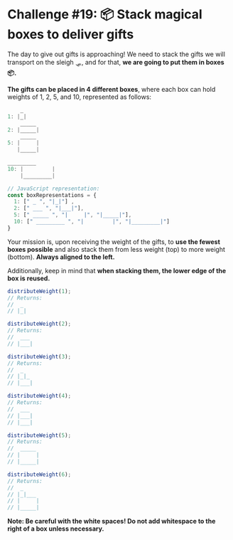 # Challenge #19: 📦 Stack magical boxes to deliver gifts

The day to give out gifts is approaching! We need to stack the gifts we will transport on the sleigh 🛷, and for that, **we are going to put them in boxes 📦.**

**The gifts can be placed in 4 different boxes**, where each box can hold weights of 1, 2, 5, and 10, represented as follows:

```javascript
    _
1: |_|
    _____
2: |_____|
    _____
5: |     |
   |_____|

_________
10: |         |
    |_________|

// JavaScript representation:
const boxRepresentations = {
  1: [" _ ", "|_|"] ,
  2: [" ___ ", "|___|"],
  5: [" _____ ", "|     |", "|_____|"],
  10: [" _________ ", "|         |", "|_________|"]
}
```

Your mission is, upon receiving the weight of the gifts, to **use the fewest boxes possible** and also stack them from less weight (top) to more weight (bottom). **Always aligned to the left.**

Additionally, keep in mind that **when stacking them, the lower edge of the box is reused.**

```javascript
distributeWeight(1);
// Returns:
//  _
// |_|

distributeWeight(2);
// Returns:
//  ___
// |___|

distributeWeight(3);
// Returns:
//  _
// |_|_
// |___|

distributeWeight(4);
// Returns:
//  ___
// |___|
// |___|

distributeWeight(5);
// Returns:
//  _____
// |     |
// |_____|

distributeWeight(6);
// Returns:
//  _
// |_|___
// |     |
// |_____|
```

**Note: Be careful with the white spaces! Do not add whitespace to the right of a box unless necessary.**
